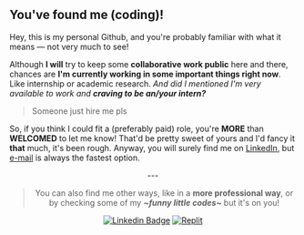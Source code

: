 ## You've found me (coding)!

Hey, this is my personal Github, and you're probably familiar with what it means — not very much to see!

Although **I will** try to keep some **collaborative work public** here and there, chances are **I'm currently working in some important things right now**. Like internship or academic research. *And did I mentioned I'm very available to work and **craving to be an/your intern?***

> Someone just hire me pls

So, if you think I could fit a (preferably paid) role, you're **MORE** than **WELCOMED** to let me know! That'd be pretty sweet of yours and I'd fancy it **that** much, it's been rough. Anyway, you will surely find me on [LinkedIn](https://www.linkedin.com/in/lucasrgcruz/), but [e-mail](lucasrgcruz@gmail.com) is always the fastest option.

<div align="center">

  \---
  > You can also find me other ways, like in a **more professional way**, or by checking some of my ***\~funny little codes\~*** but it's on you!

  <a href="https://www.linkedin.com/in/lucasrgcruz/" >![Linkedin Badge](https://img.shields.io/badge/-professional%20way%20👔-blue?style=flat&logo=Linkedin&logoColor=white)</a>
  <a href="https://replit.com/@sbohfm">![Replit](https://img.shields.io/badge/-little%20codes%20here%20👍-black?style=flat&logo=Replit&logoColor=white)</a>
  
</div>
